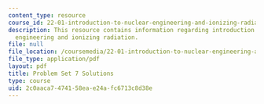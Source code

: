 ```yaml
---
content_type: resource
course_id: 22-01-introduction-to-nuclear-engineering-and-ionizing-radiation-fall-2015
description: This resource contains information regarding introduction to nuclear
  engineering and ionizing radiation.
file: null
file_location: /coursemedia/22-01-introduction-to-nuclear-engineering-and-ionizing-radiation-fall-2015/2c0aaca7474158eae24afc6713c8d38e_MIT22_01F15_ps7_sol.pdf
file_type: application/pdf
layout: pdf
title: Problem Set 7 Solutions
type: course
uid: 2c0aaca7-4741-58ea-e24a-fc6713c8d38e
---
```

